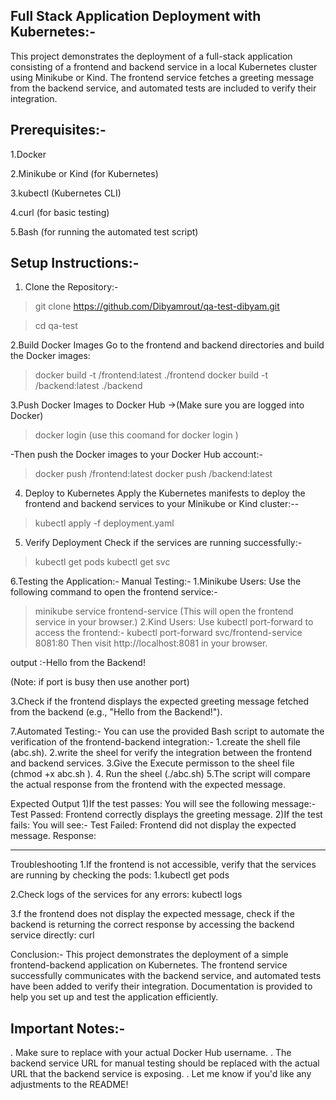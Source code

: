 Full Stack Application Deployment with Kubernetes:-
---------------------------------------------------------
This project demonstrates the deployment of a full-stack application consisting of a frontend and backend service in a local Kubernetes cluster using Minikube or Kind. The frontend service fetches a greeting message from the backend service, and automated tests are included to verify their integration.

Prerequisites:-
---------------
1.Docker

2.Minikube or Kind (for Kubernetes)

3.kubectl (Kubernetes CLI)

4.curl (for basic testing)

5.Bash (for running the automated test script)

Setup Instructions:-
---------------------
1. Clone the Repository:-
 >git clone https://github.com/Dibyamrout/qa-test-dibyam.git
 
 >cd qa-test

2.Build Docker Images
Go to the frontend and backend directories and build the Docker images:
 >docker build -t <your-docker-username>/frontend:latest ./frontend
 >docker build -t <your-docker-username>/backend:latest ./backend
 
3.Push Docker Images to Docker Hub
 ->(Make sure you are logged into Docker)
  >docker login (use this coomand for docker login )
 
 -Then push the Docker images to your Docker Hub account:-
  >docker push <your-docker-username>/frontend:latest
  >docker push <your-docker-username>/backend:latest
4. Deploy to Kubernetes
Apply the Kubernetes manifests to deploy the frontend and backend services to your Minikube or Kind cluster:--
 >kubectl apply -f deployment.yaml
 
5. Verify Deployment
Check if the services are running successfully:-
 >kubectl get pods
 >kubectl get svc

6.Testing the Application:-
 Manual Testing:-
  1.Minikube Users: Use the following command to open the frontend service:-
   >minikube service frontend-service
  (This will open the frontend service in your browser.)
  2.Kind Users: Use kubectl port-forward to access the frontend:-
   >kubectl port-forward svc/frontend-service 8081:80
   >Then visit http://localhost:8081 in your browser.

   output :-Hello from the Backend!

   (Note: if  port is busy then use another port)

  3.Check if the frontend displays the expected greeting message fetched from the backend (e.g., "Hello from the Backend!").


7.Automated Testing:-
 You can use the provided Bash script to automate the verification of the frontend-backend integration:-
 1.create the shell file  (abc.sh).
 2.write the sheel for  verify the integration between the frontend and backend services.
 3.Give the Execute permisson to the sheel file (chmod +x abc.sh ).
 4. Run the sheel (./abc.sh)
 5.The script will compare the actual response from the frontend with the expected message.

Expected Output
1)If the test passes:
You will see the following message:-
Test Passed: Frontend correctly displays the greeting message.
2)If the test fails:
You will see:-
Test Failed: Frontend did not display the expected message.
Response: <actual response from the frontend>



----------------------------------------------------------------------------------------
Troubleshooting
1.If the frontend is not accessible, verify that the services are running by checking the pods:
1.kubectl get pods

2.Check logs of the services for any errors:
kubectl logs <pod-name>

3.f the frontend does not display the expected message, check if the backend is returning the correct response by accessing the backend service directly:
curl <backend-service-url>


Conclusion:-
This project demonstrates the deployment of a simple frontend-backend application on Kubernetes. The frontend service successfully communicates with the backend service, and automated tests have been added to verify their integration. Documentation is provided to help you set up and test the application efficiently.



Important Notes:-
------------------
. Make sure to replace <your-docker-username> with your actual Docker Hub username.
. The backend service URL for manual testing should be replaced with the actual URL that the backend service is exposing.
. Let me know if you'd like any adjustments to the README!
